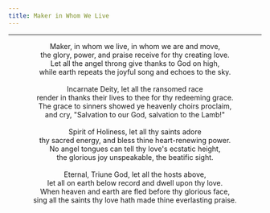 ```yaml
---
title: Maker in Whom We Live
---
```


---
<center>
Maker, in whom we live, in whom we are and move, <br/>
the glory, power, and praise receive for thy creating love. <br/>
Let all the angel throng give thanks to God on high, <br/>
while earth repeats the joyful song and echoes to the sky. <br/>
<br/>
Incarnate Deity, let all the ransomed race <br/>
render in thanks their lives to thee for thy redeeming grace. <br/>
The grace to sinners showed ye heavenly choirs proclaim, <br/>
and cry, "Salvation to our God, salvation to the Lamb!" <br/>
<br/>
Spirit of Holiness, let all thy saints adore <br/>
thy sacred energy, and bless thine heart-renewing power. <br/>
No angel tongues can tell thy love's ecstatic height, <br/>
the glorious joy unspeakable, the beatific sight. <br/>
<br/>
Eternal, Triune God, let all the hosts above, <br/>
let all on earth below record and dwell upon thy love. <br/>
When heaven and earth are fled before thy glorious face, <br/>
sing all the saints thy love hath made thine everlasting praise.
</center>